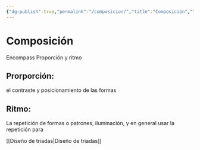 ```yaml
---
{"dg-publish":true,"permalink":"/composicion/","title":"Composición","tags":["Idea,"],"noteIcon":"","created":"2023-04-24T16:32:55.822-05:00","updated":"2023-08-16T10:09:29.000-05:00"}
---
```



# Composición

 Encompass Proporción y ritmo

## Prorporción:

 el contraste y posicionamiento de las formas
## Ritmo:

La repetición de formas o patrones, iluminación, y en general usar la repetición para 

[[Diseño de triadas\|Diseño de triadas]]

